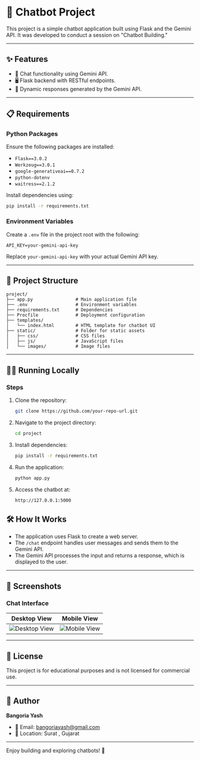 # 🚀 Chatbot Project

This project is a simple chatbot application built using Flask and the Gemini API. It was developed to conduct a session on "Chatbot Building."

---

## ✨ Features
- 🤖 Chat functionality using Gemini API.
- 🖥️ Flask backend with RESTful endpoints.
- 🔄 Dynamic responses generated by the Gemini API.

---

## 📋 Requirements

### Python Packages
Ensure the following packages are installed:
- `Flask==3.0.2`
- `Werkzeug==3.0.1`
- `google-generativeai==0.7.2`
- `python-dotenv`
- `waitress==2.1.2`

Install dependencies using:
```bash
pip install -r requirements.txt
```

### Environment Variables
Create a `.env` file in the project root with the following:
```
API_KEY=your-gemini-api-key
```
Replace `your-gemini-api-key` with your actual Gemini API key.

---

## 📂 Project Structure
```
project/
├── app.py                # Main application file
├── .env                  # Environment variables
├── requirements.txt      # Dependencies
├── Procfile              # Deployment configuration
├── templates/
│   └── index.html        # HTML template for chatbot UI
├── static/               # Folder for static assets
│   ├── css/              # CSS files
│   ├── js/               # JavaScript files
│   └── images/           # Image files
```

---

## 🏃‍♂️ Running Locally

### Steps
1. Clone the repository:
   ```bash
   git clone https://github.com/your-repo-url.git
   ```

2. Navigate to the project directory:
   ```bash
   cd project
   ```

3. Install dependencies:
   ```bash
   pip install -r requirements.txt
   ```

4. Run the application:
   ```bash
   python app.py
   ```

5. Access the chatbot at:
   ```
   http://127.0.0.1:5000
   ```


## 🛠️ How It Works
- The application uses Flask to create a web server.
- The `/chat` endpoint handles user messages and sends them to the Gemini API.
- The Gemini API processes the input and returns a response, which is displayed to the user.

---

## 🎨 Screenshots
### Chat Interface
| Desktop View                              | Mobile View                              |
|------------------------------------------|------------------------------------------|
| ![Desktop View](./readme-images/desktopVersion.png) | ![Mobile View](./readme-images//mobileVersion.jpg) |

---

## 📜 License
This project is for educational purposes and is not licensed for commercial use.

---

## 👤 Author
**Bangoria Yash**

- 📧 Email: [bangoriayash@gmail.com](mailto:bangoriayash@gmail.com)
- 📍 Location: Surat , Gujarat

---

Enjoy building and exploring chatbots! 🚀
